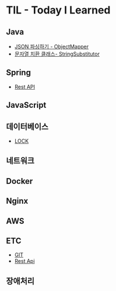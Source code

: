 # TIL - Today I Learned


## Java
- [JSON 파싱하기 - ObjectMapper]()
- [문자열 치환 클래스- StringSubstitutor]()
## Spring
- [Rest API]()
## JavaScript
## 데이터베이스
- [LOCK](Database/DB_LOCK)
## 네트워크
## Docker
## Nginx
## AWS
## ETC
- [GIT](Etc/GIT)
- [Rest Api](Etc/Rest_api)
## 장애처리

